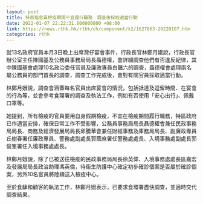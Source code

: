 ```yaml
---
layout: post
title: 特首指官員檢疫期間不宜履行職務　調查後採取適當行動
date: 2022-01-07 22:22:31.000000000 +08:00
link: https://news.rthk.hk/rthk/ch/component/k2/1627863-20220107.htm
categories: rthk
---
```


就13名政府官員本月3日晚上出席灣仔宴會事件，行政長官林鄭月娥說，行政長官辦公室主任陳國基及公務員事務局局長聶德權，會詳細調查他們有否違反紀律，其中陳國基會處理10名政治委任官員及廉政專員白韞六的調查，聶德權會處理兩名屬公務員的部門首長的調查，調查工作完成後，會對有關官員採取適當行動。

林鄭月娥說，調查會涵蓋每名官員出席宴會的情況，包括抵達及逗留時間、在宴會的行為等，並會參考食環署的調查及執法工作，例如有否使用「安心出行」、佩戴口罩等。

她提到，所有檢疫的官員要用自身假期檢疫，不宜在檢疫期間履行職務，特區政府已作適當安排，確保日常工作不受影響，公務員事務局局長聶德權會兼任民政事務局局長、商務及經濟發展局局長邱騰華會兼任財經事務及庫務局局長、副廉政專員丘樹春署任廉政專員、警務處副處長郭蔭庶署任警務處處長、入境事務處副處長郭俊峯署任入境事務處處長。

林鄭月娥說，除了已被送往檢疫的民政事務局局長徐英偉、入境事務處處長區嘉宏及發展局局長政治助理馮英倫，待衞生防護中心確定初步確診個案是否屬於確診個案，另外10名官員將陸續送入檢疫中心。

至於食肆和顧客的執法工作，林鄭月娥表示，已要求食環署盡快調查，並適時交代調查結果。
